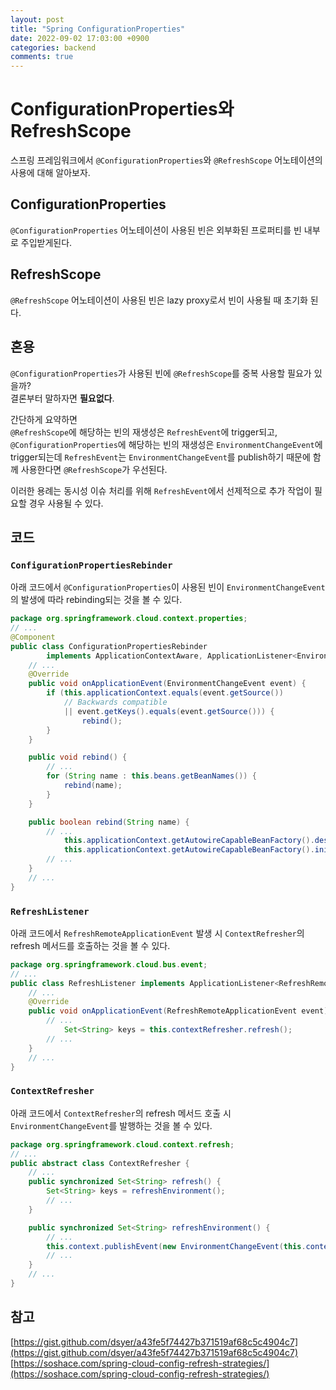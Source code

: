 ```yaml
---
layout: post
title: "Spring ConfigurationProperties"
date: 2022-09-02 17:03:00 +0900
categories: backend
comments: true
---
```

# ConfigurationProperties와 RefreshScope
스프링 프레임워크에서 `@ConfigurationProperties`와 `@RefreshScope` 어노테이션의 사용에 대해 알아보자.  

## ConfigurationProperties
`@ConfigurationProperties` 어노테이션이 사용된 빈은 외부화된 프로퍼티를 빈 내부로 주입받게된다.  

## RefreshScope
`@RefreshScope` 어노테이션이 사용된 빈은 lazy proxy로서 빈이 사용될 때 초기화 된다.  

## 혼용
`@ConfigurationProperties`가 사용된 빈에 `@RefreshScope`를 중복 사용할 필요가 있을까?  
결론부터 말하자면 **필요없다**.  
  
간단하게 요약하면  
`@RefreshScope`에 해당하는 빈의 재생성은 `RefreshEvent`에 trigger되고,
`@ConfigurationProperties`에 해당하는 빈의 재생성은 `EnvironmentChangeEvent`에 trigger되는데
`RefreshEvent`는 `EnvironmentChangeEvent`를 publish하기 때문에
함께 사용한다면 `@RefreshScope`가 우선된다.  
  
이러한 용례는 동시성 이슈 처리를 위해 `RefreshEvent`에서 선제적으로 추가 작업이 필요할 경우 사용될 수 있다.  

## 코드
### `ConfigurationPropertiesRebinder`  
아래 코드에서 `@ConfigurationProperties`이 사용된 빈이 `EnvironmentChangeEvent`의 발생에 따라 rebinding되는 것을 볼 수 있다.  
```java
package org.springframework.cloud.context.properties;
// ...
@Component
public class ConfigurationPropertiesRebinder
        implements ApplicationContextAware, ApplicationListener<EnvironmentChangeEvent> {
    // ...
    @Override
    public void onApplicationEvent(EnvironmentChangeEvent event) {
        if (this.applicationContext.equals(event.getSource())
            // Backwards compatible
            || event.getKeys().equals(event.getSource())) {
                rebind();
        }
    }

    public void rebind() {
        // ...
        for (String name : this.beans.getBeanNames()) {
            rebind(name);
        }
    }

    public boolean rebind(String name) {
        // ...
            this.applicationContext.getAutowireCapableBeanFactory().destroyBean(bean);
            this.applicationContext.getAutowireCapableBeanFactory().initializeBean(bean, name);
        // ...
    }
    // ...
}
```  

### `RefreshListener`
아래 코드에서 `RefreshRemoteApplicationEvent` 발생 시 `ContextRefresher`의 refresh 메서드를 호출하는 것을 볼 수 있다.  
```java
package org.springframework.cloud.bus.event;
// ...
public class RefreshListener implements ApplicationListener<RefreshRemoteApplicationEvent> {
    // ...
    @Override
    public void onApplicationEvent(RefreshRemoteApplicationEvent event) {
        // ...
            Set<String> keys = this.contextRefresher.refresh();
        // ...
    }
    // ...
}
```  

### `ContextRefresher`
아래 코드에서 `ContextRefresher`의 refresh 메서드 호출 시 `EnvironmentChangeEvent`를 발행하는 것을 볼 수 있다.  
```java
package org.springframework.cloud.context.refresh;
// ...
public abstract class ContextRefresher {
    // ...
    public synchronized Set<String> refresh() {
        Set<String> keys = refreshEnvironment();
        // ...
    }

    public synchronized Set<String> refreshEnvironment() {
        // ...
        this.context.publishEvent(new EnvironmentChangeEvent(this.context, keys));
        // ...
    }
    // ...
}
```  

## 참고
[https://gist.github.com/dsyer/a43fe5f74427b371519af68c5c4904c7](https://gist.github.com/dsyer/a43fe5f74427b371519af68c5c4904c7)  
[https://soshace.com/spring-cloud-config-refresh-strategies/](https://soshace.com/spring-cloud-config-refresh-strategies/)  